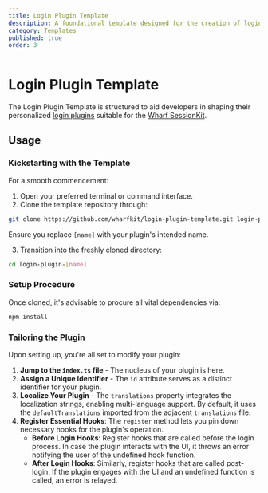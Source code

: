 ```yaml
---
title: Login Plugin Template
description: A foundational template designed for the creation of login plugins integrated with the Wharf SessionKit.
category: Templates
published: true
order: 3
---
```


# Login Plugin Template

The Login Plugin Template is structured to aid developers in shaping their personalized [login plugins](/docs/session-kit/login-plugin) suitable for the [Wharf SessionKit](/docs/session-kit).

## Usage

### Kickstarting with the Template

For a smooth commencement:

1. Open your preferred terminal or command interface.
2. Clone the template repository through:
```bash
git clone https://github.com/wharfkit/login-plugin-template.git login-plugin-[name]
```
Ensure you replace `[name]` with your plugin's intended name.

3. Transition into the freshly cloned directory:
```bash
cd login-plugin-[name]
```

### Setup Procedure

Once cloned, it's advisable to procure all vital dependencies via:
```bash
npm install
```

### Tailoring the Plugin

Upon setting up, you're all set to modify your plugin:

1. **Jump to the `index.ts` file** - The nucleus of your plugin is here.
2. **Assign a Unique Identifier** - The `id` attribute serves as a distinct identifier for your plugin.
3. **Localize Your Plugin** - The `translations` property integrates the localization strings, enabling multi-language support. By default, it uses the `defaultTranslations` imported from the adjacent `translations` file.
4. **Register Essential Hooks**: The `register` method lets you pin down necessary hooks for the plugin's operation.
   - **Before Login Hooks**: Register hooks that are called before the login process. In case the plugin interacts with the UI, it throws an error notifying the user of the undefined hook function.
   - **After Login Hooks**: Similarly, register hooks that are called post-login. If the plugin engages with the UI and an undefined function is called, an error is relayed.
